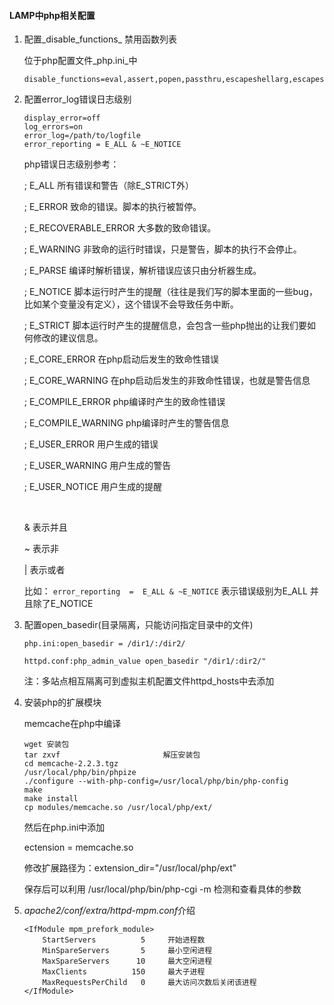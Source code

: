 #### LAMP中php相关配置

1. 配置_disable_functions_ 禁用函数列表

   位于php配置文件_php.ini_中

   ```shell
   disable_functions=eval,assert,popen,passthru,escapeshellarg,escapeshellcmd,passthru,exec,system,chroot,scandir,chgrp,chown,shell_exec,proc_get_status,ini_alter,ini_restore,dl,pfsockopen,openlog,syslog,readlink,symlink,leak,popepassthru,stream_socket_server,popen,proc_close
   ```

2. 配置error_log错误日志级别

   ```shell
   display_error=off
   log_errors=on
   error_log=/path/to/logfile
   error_reporting = E_ALL & ~E_NOTICE
   ```

   php错误日志级别参考：

   ; E_ALL             所有错误和警告（除E_STRICT外）

   ; E_ERROR           致命的错误。脚本的执行被暂停。

   ; E_RECOVERABLE_ERROR    大多数的致命错误。

   ; E_WARNING         非致命的运行时错误，只是警告，脚本的执行不会停止。

   ; E_PARSE            编译时解析错误，解析错误应该只由分析器生成。

   ; E_NOTICE          脚本运行时产生的提醒（往往是我们写的脚本里面的一些bug，比如某个变量没有定义），这个错误不会导致任务中断。

   ; E_STRICT          脚本运行时产生的提醒信息，会包含一些php抛出的让我们要如何修改的建议信息。

   ; E_CORE_ERROR      在php启动后发生的致命性错误

   ; E_CORE_WARNING    在php启动后发生的非致命性错误，也就是警告信息

   ; E_COMPILE_ERROR    php编译时产生的致命性错误

   ; E_COMPILE_WARNING  php编译时产生的警告信息

   ; E_USER_ERROR       用户生成的错误

   ; E_USER_WARNING    用户生成的警告

   ; E_USER_NOTICE      用户生成的提醒

   ​

   & 表示并且

   ~ 表示非

   | 表示或者


   比如： `error_reporting  =  E_ALL & ~E_NOTICE`  表示错误级别为E_ALL 并且除了E_NOTICE 

3. 配置open_basedir(目录隔离，只能访问指定目录中的文件)

   `php.ini:open_basedir = /dir1/:/dir2/`

   `httpd.conf:php_admin_value open_basedir "/dir1/:dir2/"`

   注：多站点相互隔离可到虚拟主机配置文件httpd_hosts中去添加

4. 安装php的扩展模块

   memcache在php中编译

   ```shell
   wget 安装包
   tar zxvf                       解压安装包
   cd memcache-2.2.3.tgz
   /usr/local/php/bin/phpize
   ./configure --with-php-config=/usr/local/php/bin/php-config
   make
   make install
   cp modules/memcache.so /usr/local/php/ext/
   ```

   然后在php.ini中添加

   ectension = memcache.so

   修改扩展路径为：extension_dir="/usr/local/php/ext"

   保存后可以利用 /usr/local/php/bin/php-cgi -m 检测和查看具体的参数

5. *apache2/conf/extra/httpd-mpm.conf*介绍

   ```shell
   <IfModule mpm_prefork_module>
       StartServers          5     开始进程数
       MinSpareServers       5     最小空闲进程
       MaxSpareServers      10     最大空闲进程
       MaxClients          150     最大子进程
       MaxRequestsPerChild   0     最大访问次数后关闭该进程
   </IfModule>
   ```